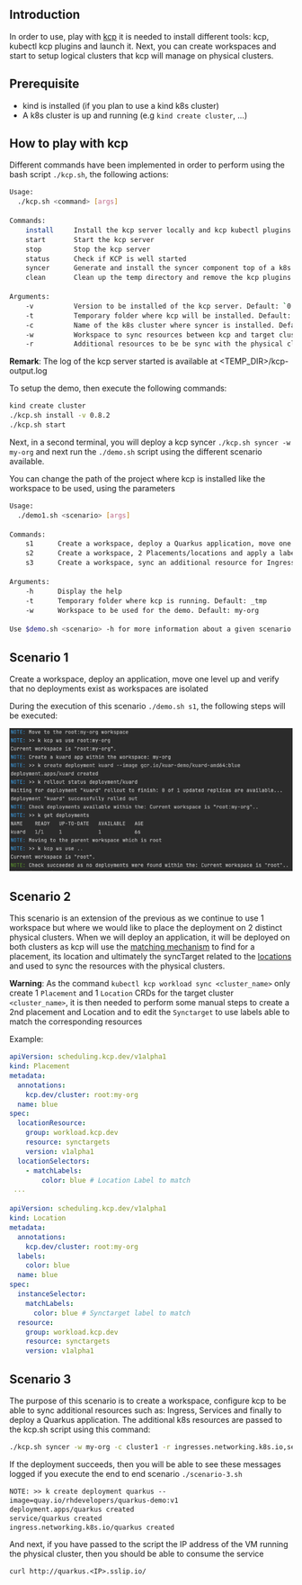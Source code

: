 ## Introduction

In order to use, play with [kcp](https://github.com/kcp-dev/kcp) it is needed to install different tools: kcp, kubectl kcp plugins and launch it.
Next, you can create workspaces and start to setup logical clusters that kcp will manage on physical clusters.

## Prerequisite

- kind is installed (if you plan to use a kind k8s cluster)
- A k8s cluster is up and running (e.g `kind create cluster`, ...)

## How to play with kcp

Different commands have been implemented in order to perform using the bash script `./kcp.sh`, the following actions:
```bash
Usage:
  ./kcp.sh <command> [args]

Commands:
    install     Install the kcp server locally and kcp kubectl plugins
    start       Start the kcp server
    stop        Stop the kcp server
    status      Check if KCP is well started
    syncer      Generate and install the syncer component top of a k8s cluster
    clean       Clean up the temp directory and remove the kcp plugins

Arguments:
    -v          Version to be installed of the kcp server. Default: `0.8.2`
    -t          Temporary folder where kcp will be installed. Default: `_tmp`
    -c          Name of the k8s cluster where syncer is installed. Default: `kind`
    -w          Workspace to sync resources between kcp and target cluster. Default: `root:my-org`
    -r          Additional resources to be be sync with the physical cluster.
```
**Remark**: The log of the kcp server started is available at <TEMP_DIR>/kcp-output.log

To setup the demo, then execute the following commands:
```bash
kind create cluster
./kcp.sh install -v 0.8.2
./kcp.sh start
```

Next, in a second terminal, you will deploy a kcp syncer `./kcp.sh syncer -w my-org` and next run the `./demo.sh` script using the different
scenario available.

You can change the path of the project where kcp is installed like the workspace to be used, using the parameters
```bash
Usage:
  ./demo1.sh <scenario> [args]

Commands:
    s1      Create a workspace, deploy a Quarkus application, move one level up and verify that no deployments exist as workspaces are isolated
    s2      Create a workspace, 2 Placements/locations and apply a label on syncTarget to deploy a Quarkus application on x physical clusters
    s3      Create a workspace, sync an additional resource for Ingress and deploy a Quarkus application 

Arguments:
    -h      Display the help
    -t      Temporary folder where kcp is running. Default: _tmp
    -w      Workspace to be used for the demo. Default: my-org

Use $demo.sh <scenario> -h for more information about a given scenario.
```

## Scenario 1

Create a workspace, deploy an application, move one level up and verify that no deployments exist as workspaces are isolated

During the execution of this scenario `./demo.sh s1`, the following steps will be executed:

![](img/demo_log.png)

## Scenario 2

This scenario is an extension of the previous as we continue to use 1 workspace but where we would like to place the deployment on 2 distinct physical clusters. 
When we will deploy an application, it will be deployed on both clusters as kcp will use the [matching mechanism](https://github.com/kcp-dev/kcp/blob/main/pkg/apis/scheduling/v1alpha1/types_placement.go#L64-L67) to find for a placement,
its location and ultimately the syncTarget related to the [locations](https://github.com/kcp-dev/kcp/blob/main/pkg/apis/scheduling/v1alpha1/types_location.go#L32-L37) and used to sync the resources with the physical clusters.

**Warning**: As the command `kubectl kcp workload sync <cluster_name>` only create 1 `Placement` and 1 `Location` CRDs for the target cluster `<cluster_name>`,
it is then needed to perform some manual steps to create a 2nd placement and Location and to edit the `Synctarget` to use labels able to match the corresponding
resources

Example:

```yaml
apiVersion: scheduling.kcp.dev/v1alpha1
kind: Placement
metadata:
  annotations:
    kcp.dev/cluster: root:my-org
  name: blue
spec:
  locationResource:
    group: workload.kcp.dev
    resource: synctargets
    version: v1alpha1
  locationSelectors:
    - matchLabels:
        color: blue # Location Label to match
 ...       

apiVersion: scheduling.kcp.dev/v1alpha1
kind: Location
metadata:
  annotations:
    kcp.dev/cluster: root:my-org
  labels:
    color: blue
  name: blue
spec:
  instanceSelector:
    matchLabels:
      color: blue # Synctarget label to match
  resource:
    group: workload.kcp.dev
    resource: synctargets
    version: v1alpha1
```

## Scenario 3

The purpose of this scenario is to create a workspace, configure kcp to be able to sync additional resources such as: Ingress, Services and finally to deploy a Quarkus application.
The additional k8s resources are passed to the kcp.sh script using this command:
```bash
./kcp.sh syncer -w my-org -c cluster1 -r ingresses.networking.k8s.io,services
```
If the deployment succeeds, then you will be able to see these messages logged if you execute the end to end scenario `./scenario-3.sh`
```text
NOTE: >> k create deployment quarkus --image=quay.io/rhdevelopers/quarkus-demo:v1
deployment.apps/quarkus created
service/quarkus created
ingress.networking.k8s.io/quarkus created

```
And next, if you have passed to the script the IP address of the VM running the physical cluster, then you should be able to consume the service
```text
curl http://quarkus.<IP>.sslip.io/
```



